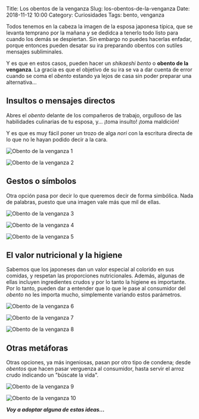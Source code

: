 Title: Los obentos de la venganza
Slug: los-obentos-de-la-venganza
Date: 2018-11-12 10:00
Category: Curiosidades
Tags: bento, venganza



Todos tenemos en la cabeza la imagen de la esposa japonesa típica, que se levanta temprano por la mañana y se dedidca a tenerlo todo listo para cuando los demás se despiertan. Sin embargo no puedes hacerlas enfadar, porque entonces pueden desatar su ira preparando obentos con sutiles mensajes subliminales.

Y es que en estos casos, pueden hacer un *shikaeshi bento* o **obento de la venganza**. La gracia es que el objetivo de su ira se va a dar cuenta de error cuando se coma el *obento* estando ya lejos de casa  sin poder preparar una alternativa...

## Insultos o mensajes directos

Abres el *obento* delante de los compañeros de trabajo, orgulloso de las habilidades culinarias de tu esposa, y... ¡toma insulto! ¡toma maldición!

Y es que es muy fácil poner un trozo de alga *nori* con la escritura directa de lo que no le hayan podido decir a la cara.

![Obento de la venganza 1]({static}/images/los-obentos-de-la-venganza-01.jpg)

![Obento de la venganza 2]({static}/images/los-obentos-de-la-venganza-02.jpg)

## Gestos o símbolos

Otra opción pasa por decir lo que queremos decir de forma simbólica. Nada de palabras, puesto que una imagen vale más que mil de ellas.

![Obento de la venganza 3]({static}/images/los-obentos-de-la-venganza-03.jpg)

![Obento de la venganza 4]({static}/images/los-obentos-de-la-venganza-04.jpg)

![Obento de la venganza 5]({static}/images/los-obentos-de-la-venganza-05.jpg)

## El valor nutricional y la higiene

Sabemos que los japoneses dan un valor especial al colorido en sus comidas, y respetan las proporciones nutricionales. Además, algunas de ellas incluyen ingredientes crudos y por lo tanto la higiene es importante. Por lo tanto, pueden dar a entender que lo que le pase al consumidor del *obento* no les importa mucho, simplemente variando estos parámetros.

![Obento de la venganza 6]({static}/images/los-obentos-de-la-venganza-06.jpg)

![Obento de la venganza 7]({static}/images/los-obentos-de-la-venganza-07.jpg)

![Obento de la venganza 8]({static}/images/los-obentos-de-la-venganza-08.jpg)

## Otras metáforas

Otras opciones, ya más ingeniosas, pasan por otro tipo de condena; desde *obentos* que hacen pasar verguenza al consumidor, hasta servir el arroz crudo indicando un "búscate la vida".

![Obento de la venganza 9]({static}/images/los-obentos-de-la-venganza-09.jpg)

![Obento de la venganza 10]({static}/images/los-obentos-de-la-venganza-10.jpg)

***Voy a adoptar alguna de estas ideas...***
